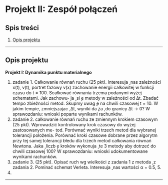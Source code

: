 # Projekt II: Zespół połączeń

## Spis treści
1. [Opis projektu](#opis-projektu)

---

## Opis projektu
**Projekt I: Dynamika punktu materialnego**

1. zadanie 1. Całkowanie równań ruchu (25 pkt). Interesuja ̨ nas zależności
x(t), v(t), portret fazowy v(x) zachowanie energii całkowitej w funkcji czasu do
t = 100. Scałkować równania trzema podanymi wyżej schematami. Jak zachowu-
ja ̨ si ̨e metody w zależności od ∆t.
Zbadać tempo zbieżności metod. Skupmy uwag ̨e na chwili czasowej t = 10.
W jakim tempie, zmniejszajac
 ̨ ∆t, wyniki da ̨ża ̨ do granicy ∆t → 0?
W sprawozdaniu: wnioski poparte wynikami rachunków.
2. zadanie 2. całkowanie równań ruchu ze zmiennym krokiem czasowym
(25 pkt). Wprowadzić kontrolowany krok czasowy do wyżej zastosowanych me-
tod. Porównać wyniki trzech metod dla wybranej tolerancji położenia. Porównać
kroki czasowe dobrane przez algorytm przy tej samej tolerancji błedu dla trzech
metod całkowania równań Newtona. Jaka ̨ liczb ̨e kroków wykonuja ̨ te 3 metody aby dotrzeć do chwili czasowej 100? W sprawozdaniu: wnioski udokumentowane
wynikami rachunków.
3. zadanie 3. (25 pkt). Opisać ruch wg wielkości z zadania 1 z metoda ̨ z zadania 2. Pominać schemat Verleta. Interesuja ̨ nas wartości α = 0.5, 5.
4.


---
